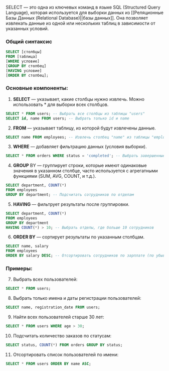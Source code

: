 SELECT — это одна из ключевых команд в языке SQL (Structured Query Language), которая используется для выборки данных из [[Реляционные Базы Данных (Relational Database)||базы данных]]. Она позволяет извлекать данные из одной или нескольких таблиц в зависимости от указанных условий.

### Общий синтаксис

``` sql
SELECT [столбцы] 
FROM [таблица] 
[WHERE условие] 
[GROUP BY столбец] 
[HAVING условие] 
[ORDER BY столбец];
```


### Основные компоненты:

1. **SELECT** — указывает, какие столбцы нужно извлечь. Можно использовать * для выборки всех столбцов.
```sql
SELECT * FROM users; -- Выбрать все столбцы из таблицы "users"
SELECT id, name FROM users; -- Выбрать только id и name
```

2. **FROM** — указывает таблицу, из которой будут извлечены данные.
```sql
SELECT name FROM employees; -- Извлечь столбец "name" из таблицы "employees"
```

3. **WHERE** — добавляет фильтрацию данных (условия выборки).
```sql
SELECT * FROM orders WHERE status = 'completed'; -- Выбрать завершенные заказы
```

4. **GROUP** BY — группирует строки, которые имеют одинаковые значения в указанном столбце, часто используется с агрегатными функциями (SUM, AVG, COUNT, и т.д.).
```sql
SELECT department, COUNT(*) 
FROM employees 
GROUP BY department; -- Подсчитать сотрудников по отделам
```

5. **HAVING** — фильтрует результаты после группировки.
```sql
SELECT department, COUNT(*) 
FROM employees 
GROUP BY department 
HAVING COUNT(*) > 10; -- Выбрать отделы, где больше 10 сотрудников
```

6. **ORDER BY** — сортирует результаты по указанным столбцам.
``` sql
SELECT name, salary 
FROM employees 
ORDER BY salary DESC; -- Отсортировать сотрудников по зарплате (по убыванию)
```

### Примеры:

7. Выбрать всех пользователей:
```sql
SELECT * FROM users;
```

8. Выбрать только имена и даты регистрации пользователей:
```sql
SELECT name, registration_date FROM users;
```

9. Найти всех пользователей старше 30 лет:
```sql
SELECT * FROM users WHERE age > 30;
```

10. Подсчитать количество заказов по статусам:
```sql
SELECT status, COUNT(*) FROM orders GROUP BY status;
```

11. Отсортировать список пользователей по имени:
```sql
SELECT * FROM users ORDER BY name ASC;
```